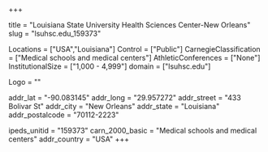 
+++

title = "Louisiana State University Health Sciences Center-New Orleans"
slug = "lsuhsc.edu_159373"

Locations = ["USA","Louisiana"]
Control = ["Public"]
CarnegieClassification = ["Medical schools and medical centers"]
AthleticConferences = ["None"]
InstitutionalSize = ["1,000 - 4,999"]
domain = ["lsuhsc.edu"]

Logo = ""

addr_lat = "-90.083145"
addr_long = "29.957272"
addr_street = "433 Bolivar St"
addr_city = "New Orleans"
addr_state = "Louisiana"
addr_postalcode = "70112-2223"

ipeds_unitid = "159373"
carn_2000_basic = "Medical schools and medical centers"
addr_country = "USA"
+++
    

